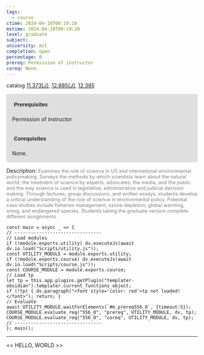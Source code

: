 ```yaml
---
tags:
  - course
ctime: 2024-04-18T00:19:28
mstime: 2024-04-18T00:19:28
level: graduate
subject: 
university: mit
completion: open
percentage: 0
prereq: Permission of instructor
coreq: None.
---
```


catalog [11.373[J]](http://student.mit.edu/catalog/m11c.html#11.373), [12.885[J]](http://student.mit.edu/catalog/m12c.html#12.885), [12.385](http://student.mit.edu/catalog/m12a.html#12.385)

<span style="display: block; padding: 15px; background-color: rgb(100, 100, 100, 0.2);"><font id="m_prereq556_0" style="display: block; font-family: Arial, sans-serif; font-weight: bold; padding: 5px">Prerequisites</font><br><span id="prereq556_0">Permission of instructor</span></span>
<span style="display: block; padding: 15px; background-color: rgb(100, 100, 100, 0.2);"><font id="m_coreq556_0" style="display: block; font-family: Arial, sans-serif; font-weight: bold; padding: 5px">Corequisites</font><br><span id="coreq556_0">None.</span></span>

<font style="">Description:</font>
<font style="color: grey; font-size: 0.8rem;">Examines the role of science in US and international environmental policymaking. Surveys the methods by which scientists learn about the natural world; the treatment of science by experts, advocates, the media, and the public and the way science is used in legislative, administrative and judicial decision making.  Through lectures, group discussions, and written essays, students develop a critical understanding of the role of science in environmental policy.  Potential case studies include fisheries management, ozone depletion, global warming, smog, and endangered species. Students taking the graduate version complete different assignments.</font>

```dataviewjs
const main = async _ => {
// --------------------------------
// Load modules
if (!module.exports.utility) dv.executeJs(await dv.io.load("Scripts/utility.js"));
const UTILITY_MODULE = module.exports.utility;
if (!module.exports.course) dv.executeJs(await dv.io.load("Scripts/course.js"));
const COURSE_MODULE = module.exports.course;
// Load tp
let tp = this.app.plugins.getPlugin("templater-obsidian").templater.current_functions_object;
if (!tp) { dv.paragraph("<font style='color: red'>tp not loaded!</font>"); return; }
// Evaluate
await UTILITY_MODULE.waitForElements(`#m_prereq556_0`, {timeout:5});
COURSE_MODULE.evaluate_req("556_0", "prereq", UTILITY_MODULE, dv, tp);
COURSE_MODULE.evaluate_req("556_0", "coreq", UTILITY_MODULE, dv, tp);
// --------------------------------
}; main();
```

---

<< HELLO, WORLD >>
